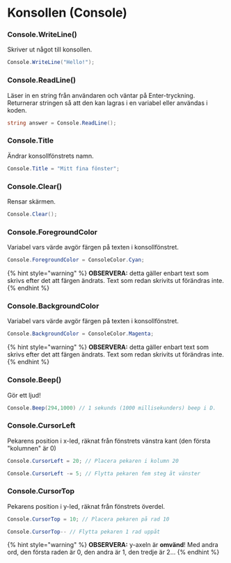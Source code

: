 # Konsollen (Console)

### Console.WriteLine()

Skriver ut något till konsollen.

```csharp
Console.WriteLine("Hello!");
```

### Console.ReadLine()

Läser in en string från användaren och väntar på Enter-tryckning. Returnerar stringen så att den kan lagras i en variabel eller användas i koden.

```csharp
string answer = Console.ReadLine();
```

### Console.Title

Ändrar konsollfönstrets namn.

```csharp
Console.Title = "Mitt fina fönster";
```

### Console.Clear()

Rensar skärmen.

```csharp
Console.Clear();
```

### Console.ForegroundColor

Variabel vars värde avgör färgen på texten i konsollfönstret.

```csharp
Console.ForegroundColor = ConsoleColor.Cyan;
```

{% hint style="warning" %}
**OBSERVERA:** detta gäller enbart text som skrivs efter det att färgen ändrats. Text som redan skrivits ut förändras inte.
{% endhint %}

### Console.BackgroundColor

Variabel vars värde avgör färgen på texten i konsollfönstret.

```csharp
Console.BackgroundColor = ConsoleColor.Magenta;
```

{% hint style="warning" %}
**OBSERVERA:** detta gäller enbart text som skrivs efter det att färgen ändrats. Text som redan skrivits ut förändras inte.
{% endhint %}

### Console.Beep()

Gör ett ljud!

```csharp
Console.Beep(294,1000) // 1 sekunds (1000 millisekunders) beep i D.
```

### Console.CursorLeft

Pekarens position i x-led, räknat från fönstrets vänstra kant (den första "kolumnen" är 0)

```csharp
Console.CursorLeft = 20; // Placera pekaren i kolumn 20
```

```csharp
Console.CursorLeft -= 5; // Flytta pekaren fem steg åt vänster
```

### Console.CursorTop

Pekarens position i y-led, räknat från fönstrets överdel.

```csharp
Console.CursorTop = 10; // Placera pekaren på rad 10
```

```csharp
Console.CursorTop-- // Flytta pekaren 1 rad uppåt
```

{% hint style="warning" %}
**OBSERVERA:** y-axeln är **omvänd**! Med andra ord, den första raden är 0, den andra är 1, den tredje är 2…
{% endhint %}
